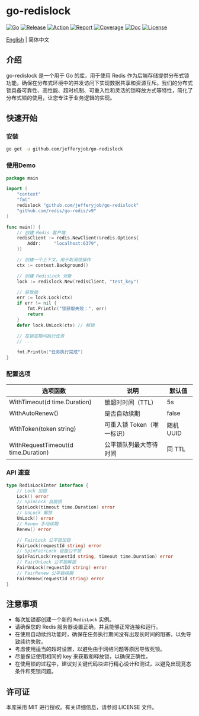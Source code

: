 # go-redislock

[![Go](https://img.shields.io/badge/Go->=1.24-green)](https://go.dev)
[![Release](https://img.shields.io/github/v/release/jefferyjob/go-redislock.svg)](https://github.com/jefferyjob/go-redislock/releases)
[![Action](https://github.com/jefferyjob/go-redislock/workflows/Go/badge.svg?branch=main)](https://github.com/jefferyjob/go-redislock/actions)
[![Report](https://goreportcard.com/badge/github.com/jefferyjob/go-redislock)](https://goreportcard.com/report/github.com/jefferyjob/go-redislock)
[![Coverage](https://codecov.io/gh/jefferyjob/go-redislock/branch/main/graph/badge.svg)](https://codecov.io/gh/jefferyjob/go-redislock)
[![Doc](https://img.shields.io/badge/go.dev-reference-brightgreen?logo=go&logoColor=white&style=flat)](https://pkg.go.dev/github.com/jefferyjob/go-redislock)
[![License](https://img.shields.io/github/license/jefferyjob/go-redislock)](https://github.com/jefferyjob/go-redislock/blob/main/LICENSE)

[English](README.md) | 简体中文

## 介绍
go-redislock 是一个用于 Go 的库，用于使用 Redis 作为后端存储提供分布式锁功能。确保在分布式环境中的并发访问下实现数据共享和资源互斥。我们的分布式锁具备可靠性、高性能、超时机制、可重入性和灵活的锁释放方式等特性，简化了分布式锁的使用，让您专注于业务逻辑的实现。

## 快速开始

### 安装
```bash
go get -u github.com/jefferyjob/go-redislock
```

### 使用Demo
```go
package main

import (
	"context"
	"fmt"
	redislock "github.com/jefferyjob/go-redislock"
	"github.com/redis/go-redis/v9"
)

func main() {
    // 创建 Redis 客户端
    redisClient := redis.NewClient(&redis.Options{
        Addr:     "localhost:6379",
    })

    // 创建一个上下文，用于取消锁操作
    ctx := context.Background()

    // 创建 RedisLock 对象
    lock := redislock.New(redisClient, "test_key")

    // 获取锁
    err := lock.Lock(ctx)
    if err != nil {
        fmt.Println("锁获取失败：", err)
        return
    }
    defer lock.UnLock(ctx) // 解锁

    // 在锁定期间执行任务
    // ...

    fmt.Println("任务执行完成")
}
```

### 配置选项
| **选项函数**                        | **说明**           | **默认值** |
| ----------------------------------- |------------------|---------|
| WithTimeout(d time.Duration)        | 锁超时时间（TTL）       | 5s      |
| WithAutoRenew()                     | 是否自动续期           | false   |
| WithToken(token string)             | 可重入锁 Token（唯一标识） | 随机 UUID |
| WithRequestTimeout(d time.Duration) | 公平锁队列最大等待时间      | 同 TTL   |

### API 速查
```go
type RedisLockInter interface {
	// Lock 加锁
	Lock() error
	// SpinLock 自旋锁
	SpinLock(timeout time.Duration) error
	// UnLock 解锁
	UnLock() error
	// Renew 手动续期
	Renew() error

	// FairLock 公平锁加锁
	FairLock(requestId string) error
	// SpinFairLock 自旋公平锁
	SpinFairLock(requestId string, timeout time.Duration) error
	// FairUnLock 公平锁解锁
	FairUnLock(requestId string) error
	// FairRenew 公平锁续期
	FairRenew(requestId string) error
}
```


## 注意事项
- 每次加锁都创建一个新的 `RedisLock` 实例。
- 请确保您的 Redis 服务器设置正确，并且能够正常连接和运行。
- 在使用自动续约功能时，确保在任务执行期间没有出现长时间的阻塞，以免导致续约失败。
- 考虑使用适当的超时设置，以避免由于网络问题等原因导致死锁。
- 尽量保证使用相同的 key 来获取和释放锁，以确保正确性。
- 在使用锁的过程中，建议对关键代码块进行精心设计和测试，以避免出现竞态条件和死锁问题。

## 许可证
本库采用 MIT 进行授权。有关详细信息，请参阅 LICENSE 文件。

